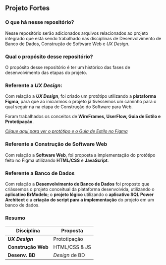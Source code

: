 ## Projeto Fortes

### O que há nesse repositório?

Nesse repositório serão adicionados arquivos relacionados ao projeto integrado que está sendo trabalhado nas disciplinas de Desenvolvimento de Banco de Dados, Construção de Software Web e _UX Design_.

### Qual o propósito desse repositório?

O propósito desse repositório é ter um histórico das fases de desenvolvimento das etapas do projeto.

### Referente a _UX Design_:

Com relação a **_UX Design_**, foi criado um protótipo utilizando a **plataforma Figma**, para que ao iniciarmos o projeto já tivéssemos um caminho para o qual seguir na na etapa de Construção do Software para Web.

Foram trabalhados os conceitos de **WireFrames, UserFlow, Guia de Estilo e Prototipação**.

[_Clique aqui para ver o protótipo e o Guia de Estilo no Figma_](<https://www.figma.com/file/Ovk3NuPNT5CT0lVo2Ccird/Prototipa%C3%A7%C3%A3o-Trabalho-Susileia---Projeto-UX-MIVV-(2)?type=design&node-id=0%3A1&mode=design&t=oS3I7ZTn2DrWJtW9-1>)

### Referente a Construção de Software Web

Com relação a **Software Web**, foi proposta a implementação do protótipo feito no Figma utilizando **HTML/CSS** e **JavaScript**.

### Referente a Banco de Dados

Com relação a **Desenvolvimento de Banco de Dados** foi proposto que criássemos o projeto conceitual da plataforma desenvolvida, utilizando o **aplicativo BrModelo**; o **projeto lógico** utilizando o **aplicativo SQL Power Architect** e a **criação do script para a implementação** do projeto em um banco de dados.

### Resumo

| Disciplina         | Proposta       |
| ------------------ | -------------- |
| **_UX Design_**    | Prototipação   |
| **Construção Web** | HTML/CSS & JS  |
| **Desenv. BD**     | _Design_ de BD |
